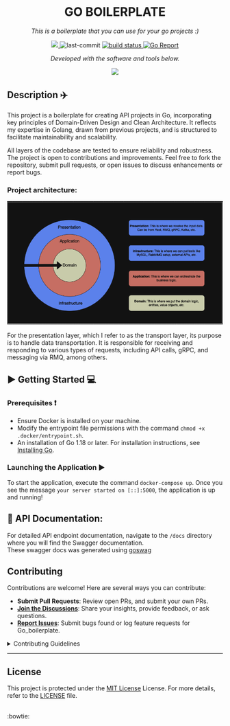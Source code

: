 <p align="center">
    <h1 align="center">GO BOILERPLATE</h1>
</p>
<p align="center">
    <em>
    This is a boilerplate that you can use for your go projects :)
    </em>
</p>
<p align="center">
	<a href="https://opensource.org/licenses/MIT">
     <img src="https://img.shields.io/badge/License-MIT-yellow.svg" />
    </a>
    <a>
	 <img src="https://img.shields.io/github/last-commit/diegoclair/go_boilerplate?style=flat&logo=git&logoColor=white&color=0080ff" alt="last-commit">
    </a>
	<a href="https://github.com/diegoclair/go_boilerplate/actions">
     <img src="https://github.com/diegoclair/go_boilerplate/actions/workflows/ci.yaml/badge.svg" alt="build status">
    </a>
	<a href='https://goreportcard.com/badge/github.com/diegoclair/go_boilerplate'>
     <img src='https://goreportcard.com/badge/github.com/diegoclair/go_boilerplate' alt='Go Report'/>
    </a>
<p>
<p align="center">
		<em>Developed with the software and tools below.</em>
</p>
<p align="center">
    <img src="https://skillicons.dev/icons?i=githubactions,mysql,go,docker" >
</p>
  
## Description ✈️
This project is a boilerplate for creating API projects in Go, incorporating key principles of Domain-Driven Design and Clean Architecture. It reflects my expertise in Golang, drawn from previous projects, and is structured to facilitate maintainability and scalability.

All layers of the codebase are tested to ensure reliability and robustness. The project is open to contributions and improvements. Feel free to fork the repository, submit pull requests, or open issues to discuss enhancements or report bugs.
  
### Project architecture:
<div align="center">
    <img src='./.github/assets/architecture.png' />
</div>

For the presentation layer, which I refer to as the transport layer, its purpose is to handle data transportation. It is responsible for receiving and responding to various types of requests, including API calls, gRPC, and messaging via RMQ, among others.

##  ▶️ Getting Started 💻

### Prerequisites ❗
* Ensure Docker is installed on your machine.
* Modify the entrypoint file permissions with the command `chmod +x .docker/entrypoint.sh`.
* An installation of Go 1.18 or later. For installation instructions, see [Installing Go](https://go.dev/doc/install).

### Launching the Application  ▶️
To start the application, execute the command `docker-compose up`. Once you see the message `your server started on [::]:5000`, the application is up and running!

## 📝 API Documentation:
For detailed API endpoint documentation, navigate to the `/docs` directory where you will find the Swagger documentation.  
These swagger docs was generated using [goswag](https://github.com/diegoclair/goswag)


##  Contributing

Contributions are welcome! Here are several ways you can contribute:

- **Submit Pull Requests**: Review open PRs, and submit your own PRs.
- **[Join the Discussions](https://github.com/diegoclair/go_boilerplate/discussions)**: Share your insights, provide feedback, or ask questions.
- **[Report Issues](https://github.com/diegoclair/go_boilerplate/issues)**: Submit bugs found or log feature requests for Go_boilerplate.

<details closed>
    <summary>Contributing Guidelines</summary>

1. **Fork the Repository**: Start by forking the project repository to your GitHub account.
2. **Clone Locally**: Clone the forked repository to your local machine using a Git client.
   ```sh
   git clone https://github.com/<your_username>/go_boilerplate
   ```
3. **Create a New Branch**: Always work on a new branch, giving it a descriptive name.
   ```sh
   git checkout -b new-feature-x
   ```
4. **Make Your Changes**: Develop and test your changes locally.
5. **Commit Your Changes**: Commit with a clear message describing your updates.
   ```sh
   git commit -m 'Implemented new feature x.'
   ```
6. **Push to GitHub**: Push the changes to your forked repository.
   ```sh
   git push origin new-feature-x
   ```
7. **Submit a Pull Request**: Create a PR against the original project repository. Clearly describe the changes and their motivations.

Once your PR is reviewed and approved, it will be merged into the main branch.

</details>  

---

##  License

This project is protected under the [MIT License](https://choosealicense.com/licenses/mit/) License. For more details, refer to the [LICENSE](./LICENSE) file.

<br>
:bowtie:

